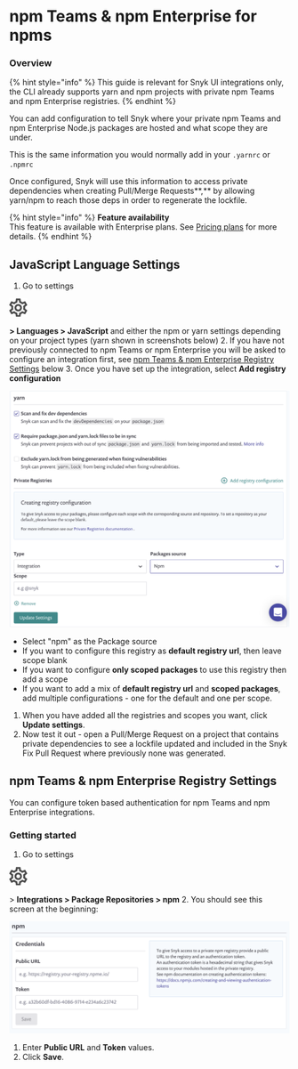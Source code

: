 # npm Teams & npm Enterprise for npms

### **Overview**

{% hint style="info" %}
This guide is relevant for Snyk UI integrations only, the CLI already supports yarn and npm projects with private npm Teams and npm Enterprise registries.
{% endhint %}

You can add configuration to tell Snyk where your private npm Teams and npm Enterprise Node.js packages are hosted and what scope they are under.

This is the same information you would normally add in your `.yarnrc` or `.npmrc`

Once configured, Snyk will use this information to access private dependencies when creating Pull/Merge Requests**,** by allowing yarn/npm to reach those deps in order to regenerate the lockfile.

{% hint style="info" %}
**Feature availability**  
This feature is available with Enterprise plans. See [Pricing plans](https://snyk.io/plans/) for more details.
{% endhint %}

## JavaScript Language Settings

1. Go to settings

![cog\_icon.png](../../.gitbook/assets/cog_icon.png)

**&gt; Languages &gt; JavaScript** and either the npm or yarn settings depending on your project types \(yarn shown in screenshots below\) 2. If you have not previously connected to npm Teams or npm Enterprise you will be asked to configure an integration first, see [npm Teams & npm Enterprise Registry Settings](npm-teams-and-npm-enterprise-for-npms.md) below 3. Once you have set up the integration, select **Add registry configuration**

![](../../.gitbook/assets/image%20%2834%29.png)

* Select "npm" as the Package source
* If you want to configure this registry as **default registry url**, then leave scope blank
* If you want to configure **only scoped packages** to use this registry then add a scope
* If you want to add a mix of **default registry url** and **scoped packages**, add multiple configurations - one for the default and one per scope.

1. When you have added all the registries and scopes you want, click **Update settings**.
2. Now test it out - open a Pull/Merge Request on a project that contains private dependencies to see a lockfile updated and included in the Snyk Fix Pull Request where previously none was generated.

## npm Teams & npm Enterprise Registry Settings <a id="h_bab29371-80cb-4e6e-ad3b-e930b24700b1"></a>

You can configure token based authentication for npm Teams and npm Enterprise integrations.

### Getting started

1. Go to settings

![cog\_icon.png](../../.gitbook/assets/cog_icon.png)

&gt; **Integrations &gt; Package Repositories &gt; npm** 2. You should see this screen at the beginning:

![](../../.gitbook/assets/image%20%2835%29.png)

1. Enter **Public URL** and **Token** values.
2. Click **Save**.

